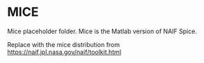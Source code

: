 # MICE
Mice placeholder folder. Mice is the Matlab version of NAIF Spice.

Replace with the mice distribution from https://naif.jpl.nasa.gov/naif/toolkit.html


